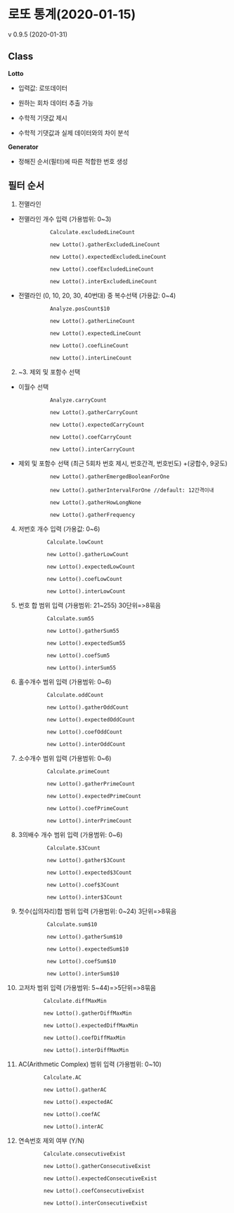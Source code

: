 
# 로또 통계(2020-01-15)

v 0.9.5 (2020-01-31)

## Class

**Lotto**

* 입력값: 로또데이터

* 원하는 회차 데이터 추출 가능

* 수학적 기댓값 제시

* 수학적 기댓값과 실제 데이터와의 차이 분석

**Generator**

* 정해진 순서(필터)에 따른 적합한 번호 생성

## 필터 순서

1. 전멸라인
* 전멸라인 개수 입력 (가용범위: 0~3)

                Calculate.excludedLineCount

                new Lotto().gatherExcludedLineCount

                new Lotto().expectedExcludedLineCount

                new Lotto().coefExcludedLineCount

                new Lotto().interExcludedLineCount

* 전멸라인 (0, 10, 20, 30, 40번대) 중 복수선택 (가용값: 0~4)

                Analyze.posCount$10

                new Lotto().gatherLineCount

                new Lotto().expectedLineCount

                new Lotto().coefLineCount

                new Lotto().interLineCount

2. ~3. 제외 및 포함수 선택
* 이월수 선택

                Analyze.carryCount

                new Lotto().gatherCarryCount

                new Lotto().expectedCarryCount

                new Lotto().coefCarryCount

                new Lotto().interCarryCount

* 제외 및 포함수 선택 (최근 5회차 번호 제시, 번호간격, 번호빈도) +(궁합수, 9궁도)

                new Lotto().gatherEmergedBooleanForOne

                new Lotto().gatherIntervalForOne //default: 12간격이내

                new Lotto().gatherHowLongNone

                new Lotto().gatherFrequency

4. 저번호 개수 입력 (가용값: 0~6)
    
                Calculate.lowCount
                
                new Lotto().gatherLowCount
                
                new Lotto().expectedLowCount

                new Lotto().coefLowCount

                new Lotto().interLowCount

5. 번호 합 범위 입력 (가용범위: 21~255) 30단위=>8묶음
    
                Calculate.sum55
                
                new Lotto().gatherSum55
                
                new Lotto().expectedSum55

                new Lotto().coefSum5

                new Lotto().interSum55

6. 홀수개수 범위 입력 (가용범위: 0~6)
    
                Calculate.oddCount
                
                new Lotto().gatherOddCount
                
                new Lotto().expectedOddCount

                new Lotto().coefOddCount

                new Lotto().interOddCount

7. 소수개수 범위 입력 (가용범위: 0~6)
    
                Calculate.primeCount
                
                new Lotto().gatherPrimeCount
                
                new Lotto().expectedPrimeCount

                new Lotto().coefPrimeCount

                new Lotto().interPrimeCount

8. 3의배수 개수 범위 입력 (가용범위: 0~6)
    
                Calculate.$3Count
                
                new Lotto().gather$3Count
                
                new Lotto().expected$3Count

                new Lotto().coef$3Count

                new Lotto().inter$3Count

9. 첫수(십의자리)합 범위 입력 (가용범위: 0~24) 3단위=>8묶음
    
                Calculate.sum$10
                
                new Lotto().gatherSum$10
                
                new Lotto().expectedSum$10

                new Lotto().coefSum$10

                new Lotto().interSum$10

10. 고저차 범위 입력 (가용범위: 5~44)=>5단위=>8묶음
    
                Calculate.diffMaxMin
                
                new Lotto().gatherDiffMaxMin
                
                new Lotto().expectedDiffMaxMin

                new Lotto().coefDiffMaxMin

                new Lotto().interDiffMaxMin

11. AC(Arithmetic Complex) 범위 입력 (가용범위: 0~10)
    
                Calculate.AC
                
                new Lotto().gatherAC
                
                new Lotto().expectedAC

                new Lotto().coefAC

                new Lotto().interAC

12. 연속번호 제외 여부 (Y/N)
    
                Calculate.consecutiveExist
                
                new Lotto().gatherConsecutiveExist
                
                new Lotto().expectedConsecutiveExist
                
                new Lotto().coefConsecutiveExist

                new Lotto().interConsecutiveExist
